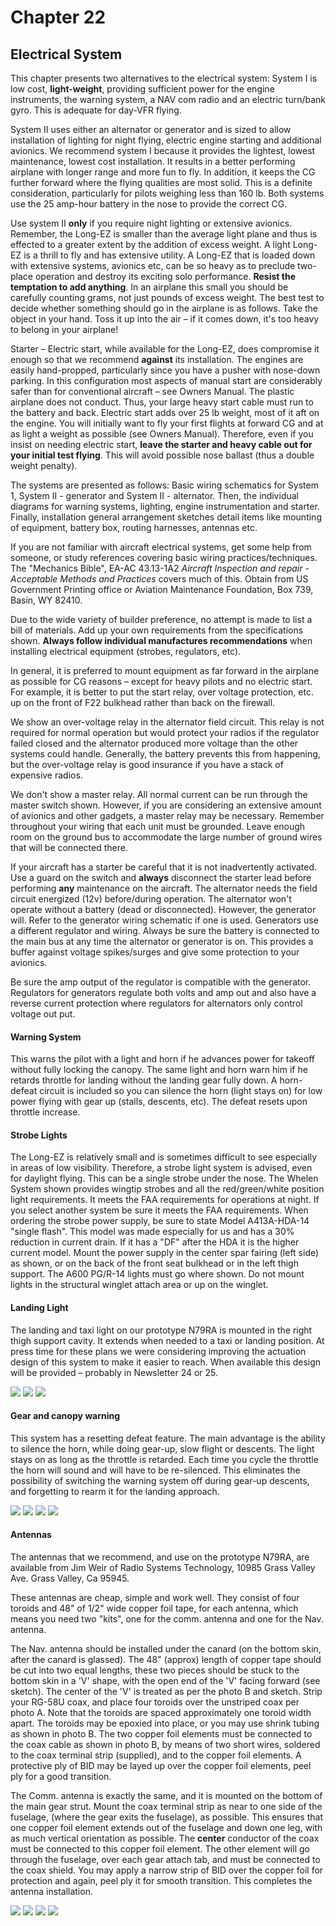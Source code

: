 # Chapter 22

## Electrical System

This chapter presents two alternatives to the electrical system:
System I is low cost, **light-weight**, providing sufficient power for the engine instruments, the warning system, a NAV com radio and an electric turn/bank gyro.
This is adequate for day-VFR flying.

System II uses either an alternator or generator and is sized to allow installation of lighting for night flying, electric engine starting and additional avionics.
We recommend system I because it provides the lightest, lowest maintenance, lowest cost installation.
It results in a better performing airplane with longer range and more fun to fly.
In addition, it keeps the CG further forward where the flying qualities are most solid.
This is a definite consideration, particularly for pilots weighing less than 160 lb.
Both systems use the 25 amp-hour battery in the nose to provide the correct CG.

Use system II **only** if you require night lighting
or extensive avionics.
Remember, the Long-EZ is smaller than the average light plane and thus is effected to a greater extent by the addition of excess weight.
A light Long-EZ is a thrill to fly and has extensive utility.
A Long-EZ that is loaded down with extensive systems, avionics etc, can be so heavy as to preclude two-place operation and destroy its exciting solo performance.
**Resist the temptation to add anything**.
In an airplane this small you should be carefully counting grams, not just pounds of excess weight.
The best test to decide whether something should go in the airplane is as follows.
Take the object in your hand.
Toss it up into the air – if it comes down, it's too heavy to belong in your airplane!

Starter – Electric start, while available for the Long-EZ, does compromise it enough so that we recommend **against** its installation.
The engines are easily hand-propped, particularly since you
have a pusher with nose-down parking.
In this configuration most aspects of manual start are considerably safer than for conventional aircraft – see Owners Manual.
The plastic airplane does not conduct.
Thus, your large heavy start cable must run to the battery and back.
Electric start adds over 25 lb weight, most of it aft on the engine.
You will initially want to fly your first flights at forward CG and at as light a weight as possible (see Owners Manual).
Therefore, even if you insist on needing electric start, **leave the starter and heavy cable out for your initial test flying**.
This will avoid possible nose ballast (thus a double weight penalty).

The systems are presented as follows:
Basic wiring schematics for System 1, System II -
generator and System II - alternator.
Then, the individual diagrams for warning systems, lighting, engine instrumentation and starter.
Finally, installation general arrangement sketches detail items like mounting of equipment, battery box,
routing harnesses, antennas etc.

If you are not familiar with aircraft electrical systems, get some help from someone, or study references covering basic wiring practices/techniques.
The "Mechanics Bible", EA-AC 43.13-1A2 *Aircraft Inspection and repair - Acceptable Methods and Practices* covers much of this.
Obtain from US Government Printing office or Aviation Maintenance Foundation, Box 739, Basin, WY 82410.

Due to the wide variety of builder preference, no attempt is made to list a bill of materials.
Add up your own requirements from the specifications shown.
**Always follow individual manufactures recommendations** when installing electrical equipment
(strobes, regulators, etc).

In general, it is preferred to mount equipment as
far forward in the airplane as possible for CG reasons – except for heavy pilots and no electric start.
For example, it is better to put the start relay, over voltage protection, etc. up on the front of F22 bulkhead rather than back on the firewall.

We show an over-voltage relay in the alternator field circuit.
This relay is not required for normal operation but would protect your radios if the regulator failed closed and the alternator produced more voltage than the other systems could handle.
Generally, the battery prevents this from happening, but the over-voltage relay is good insurance if you have a stack of expensive radios.

We don't show a master relay.
All normal current can be run through the master switch shown.
However, if you are considering an extensive amount of avionics and other gadgets, a master relay may be necessary.
Remember throughout your wiring that each unit must be grounded.
Leave enough room on the ground bus to accommodate the large number of ground wires that will be connected there.

If your aircraft has a starter be careful that it is not inadvertently activated.
Use a guard on the switch and **always** disconnect the starter lead before performing **any** maintenance on the aircraft.
The alternator needs the field circuit energized (12v) before/during operation.
The alternator won't operate without a battery (dead or disconnected).
However, the generator will.
Refer to the generator wiring schematic if one is used.
Generators use a different regulator and wiring.
Always be sure the battery is connected to the main bus at any time the alternator or generator is on.
This provides a buffer against voltage spikes/surges and give some protection to your avionics.

Be sure the amp output of the regulator is compatible with the generator.
Regulators for generators regulate both volts and amp out and also have a reverse current protection where regulators for alternators only control voltage out put.

#### Warning System

This warns the pilot with a light and horn if he advances power for takeoff without fully locking the canopy.
The same light and horn warn him if he retards throttle for landing without the landing gear fully down.
A horn-defeat circuit is included so you can silence the horn (light stays on) for low power flying with gear up (stalls, descents, etc).
The defeat resets upon throttle increase.

#### Strobe Lights

The Long-EZ is relatively small and is sometimes difficult to see especially in areas of low visibility.
Therefore, a strobe light system is advised, even
for daylight flying.
This can be a single strobe under the nose.
The Whelen System shown provides wingtip strobes and all the red/green/white position light requirements.
It meets the FAA requirements for operations at night.
If you select another system be sure it meets the FAA requirements.
When ordering the strobe power supply, be sure to state Model A413A-HDA-14 "single flash".
This model was made especially for us and has a 30% reduction in current drain.
If it has a "DF" after the HDA it is the higher current model.
Mount the power supply in the center spar fairing (left side) as shown, or on the back of the front seat bulkhead or in the left thigh support.
The A600 PG/R-14 lights must go where shown.
Do not mount lights in the structural winglet attach area or up on the winglet.

#### Landing Light

The landing and taxi light on our prototype N79RA is mounted in the right thigh support cavity.
It extends when needed to a taxi or landing position.
At press time for these plans we were considering improving the actuation design of this system to make it easier to reach.
When available this design will be provided – probably in Newsletter 24 or 25.

![](../images/22/22_00.png)
![](../images/22/22_01.png)
![](../images/22/22_02.png)

#### Gear and canopy warning

This system has a resetting defeat feature.
The main advantage is the ability to silence the horn, while doing gear-up, slow flight or descents.
The light stays on as long as the throttle is retarded.
Each time you cycle the throttle the horn will sound and will have to be re-silenced.
This eliminates the possibility of switching the warning system off during gear-up descents, and forgetting to rearm it for the landing approach.

![](../images/22/22_03.png)
![](../images/22/22_04.png)
![](../images/22/22_05.png)
![](../images/22/22_06.png)

#### Antennas

The antennas that we recommend, and use on the prototype N79RA, are available from Jim Weir of Radio Systems Technology, 10985 Grass Valley Ave. Grass Valley, Ca 95945.

These antennas are cheap, simple and work well.
They consist of four toroids and 48" of 1/2" wide copper foil tape, for each antenna, which means you need two "kits", one for the comm. antenna and one for the Nav. antenna.

The Nav. antenna should be installed under the canard (on the bottom skin, after the canard is glassed).
The 48" (approx) length of copper tape should be cut into two equal lengths, these two pieces should be
stuck to the bottom skin in a 'V' shape, with the
open end of the 'V' facing forward (see sketch).
The center of the 'V' is treated as per the photo B and
sketch.
Strip your RG-58U coax, and place four toroids over the unstriped coax per photo A.
Note that the toroids are spaced approximately one toroid
width apart.
The toroids may be epoxied into place, or you may use shrink tubing as shown in photo B.
The two copper foil elements must be connected to
the coax cable as shown in photo B, by means of
two short wires, soldered to the coax terminal strip
(supplied), and to the copper foil elements.
A protective ply of BID may be layed up over the copper foil elements, peel ply for a good transition.

The Comm. antenna is exactly the same, and it is mounted on the bottom of the main gear strut.
Mount the coax terminal strip as near to one side of the fuselage, (where the gear exits the fuselage), as possible.
This ensures that one copper foil element extends out of the fuselage and down one leg, with as much vertical orientation as possible.
The **center** conductor of the coax must be connected to this copper foil element.
The other element will go through the fuselage, over each gear attach tab, and must be connected to the coax shield.
You may apply a narrow strip of BID over the copper foil for protection and again, peel ply it for smooth transition.
This completes the antenna installation.

![](../images/22/22_07.png)
![](../images/22/22_08.png)
![](../images/22/22_09.png)
![](../images/22/22_10.png)
